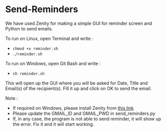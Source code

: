 # Send-Reminders
We have used Zenity for making a simple GUI for reminder screen and Python to send emails.

To run on Linux, open Terminal and write :
* `chmod +x reminder.sh`
* `./reminder.sh`

To run on Windows, open Git Bash and write : 
* `sh reminder.sh`

This will open up the GUI where you will be asked for Date, Title and Email(s) of the recipient(s). Fill it up and click on OK to send the email.


Note : 
* If required on Windows, please install Zenity from [this link](https://github.com/kvaps/zenity-windows/releases/download/v3.20.0-1/zenity-3.20.0_win32-1.exe "Zenity for Windows")
* Please update the GMAIL_ID and GMAIL_PWD in send_reminders.py
* If, in any case, the program is not able to send reminder, it will show up the error. Fix it and it will start working.
